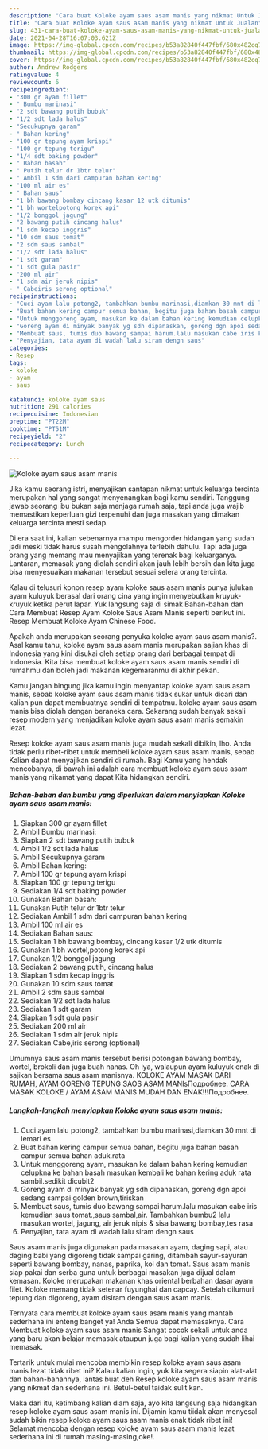 ```yaml
---
description: "Cara buat Koloke ayam saus asam manis yang nikmat Untuk Jualan"
title: "Cara buat Koloke ayam saus asam manis yang nikmat Untuk Jualan"
slug: 431-cara-buat-koloke-ayam-saus-asam-manis-yang-nikmat-untuk-jualan
date: 2021-04-28T16:07:03.621Z
image: https://img-global.cpcdn.com/recipes/b53a82840f447fbf/680x482cq70/koloke-ayam-saus-asam-manis-foto-resep-utama.jpg
thumbnail: https://img-global.cpcdn.com/recipes/b53a82840f447fbf/680x482cq70/koloke-ayam-saus-asam-manis-foto-resep-utama.jpg
cover: https://img-global.cpcdn.com/recipes/b53a82840f447fbf/680x482cq70/koloke-ayam-saus-asam-manis-foto-resep-utama.jpg
author: Andrew Rodgers
ratingvalue: 4
reviewcount: 6
recipeingredient:
- "300 gr ayam fillet"
- " Bumbu marinasi"
- "2 sdt bawang putih bubuk"
- "1/2 sdt lada halus"
- "Secukupnya garam"
- " Bahan kering"
- "100 gr tepung ayam krispi"
- "100 gr tepung terigu"
- "1/4 sdt baking powder"
- " Bahan basah"
- " Putih telur dr 1btr telur"
- " Ambil 1 sdm dari campuran bahan kering"
- "100 ml air es"
- " Bahan saus"
- "1 bh bawang bombay cincang kasar 12 utk ditumis"
- "1 bh wortelpotong korek api"
- "1/2 bonggol jagung"
- "2 bawang putih cincang halus"
- "1 sdm kecap inggris"
- "10 sdm saus tomat"
- "2 sdm saus sambal"
- "1/2 sdt lada halus"
- "1 sdt garam"
- "1 sdt gula pasir"
- "200 ml air"
- "1 sdm air jeruk nipis"
- " Cabeiris serong optional"
recipeinstructions:
- "Cuci ayam lalu potong2, tambahkan bumbu marinasi,diamkan 30 mnt di lemari es"
- "Buat bahan kering campur semua bahan, begitu juga bahan basah campur semua bahan aduk.rata"
- "Untuk menggoreng ayam, masukan ke dalam bahan kering kemudian celupkna ke bahan basah masukan kembali ke bahan kering aduk rata sambil.sedikit dicubit2"
- "Goreng ayam di minyak banyak yg sdh dipanaskan, goreng dgn apoi sedang sampai golden brown,tiriskan"
- "Membuat saus, tumis duo bawang sampai harum.lalu masukan cabe iris kemudian saus tomat.,saus sambal,air. Tambahkan bumbu2 lalu masukan wortel, jagung, air jeruk nipis &amp; sisa bawang bombay,tes rasa"
- "Penyajian, tata ayam di wadah lalu siram dengn saus"
categories:
- Resep
tags:
- koloke
- ayam
- saus

katakunci: koloke ayam saus 
nutrition: 291 calories
recipecuisine: Indonesian
preptime: "PT22M"
cooktime: "PT51M"
recipeyield: "2"
recipecategory: Lunch

---
```



![Koloke ayam saus asam manis](https://img-global.cpcdn.com/recipes/b53a82840f447fbf/680x482cq70/koloke-ayam-saus-asam-manis-foto-resep-utama.jpg)

Jika kamu seorang istri, menyajikan santapan nikmat untuk keluarga tercinta merupakan hal yang sangat menyenangkan bagi kamu sendiri. Tanggung jawab seorang ibu bukan saja menjaga rumah saja, tapi anda juga wajib memastikan keperluan gizi terpenuhi dan juga masakan yang dimakan keluarga tercinta mesti sedap.

Di era  saat ini, kalian sebenarnya mampu mengorder hidangan yang sudah jadi meski tidak harus susah mengolahnya terlebih dahulu. Tapi ada juga orang yang memang mau menyajikan yang terenak bagi keluarganya. Lantaran, memasak yang diolah sendiri akan jauh lebih bersih dan kita juga bisa menyesuaikan makanan tersebut sesuai selera orang tercinta. 

Kalau di telusuri konon resep ayam koloke saus asam manis punya julukan ayam kuluyuk berasal dari orang cina yang ingin menyebutkan kruyuk-kruyuk ketika perut lapar. Yuk langsung saja di simak Bahan-bahan dan Cara Membuat Resep Ayam Koloke Saus Asam Manis seperti berikut ini. Resep Membuat Koloke Ayam Chinese Food.

Apakah anda merupakan seorang penyuka koloke ayam saus asam manis?. Asal kamu tahu, koloke ayam saus asam manis merupakan sajian khas di Indonesia yang kini disukai oleh setiap orang dari berbagai tempat di Indonesia. Kita bisa membuat koloke ayam saus asam manis sendiri di rumahmu dan boleh jadi makanan kegemaranmu di akhir pekan.

Kamu jangan bingung jika kamu ingin menyantap koloke ayam saus asam manis, sebab koloke ayam saus asam manis tidak sukar untuk dicari dan kalian pun dapat membuatnya sendiri di tempatmu. koloke ayam saus asam manis bisa diolah dengan beraneka cara. Sekarang sudah banyak sekali resep modern yang menjadikan koloke ayam saus asam manis semakin lezat.

Resep koloke ayam saus asam manis juga mudah sekali dibikin, lho. Anda tidak perlu ribet-ribet untuk membeli koloke ayam saus asam manis, sebab Kalian dapat menyajikan sendiri di rumah. Bagi Kamu yang hendak mencobanya, di bawah ini adalah cara membuat koloke ayam saus asam manis yang nikamat yang dapat Kita hidangkan sendiri.

<!--inarticleads1-->

##### Bahan-bahan dan bumbu yang diperlukan dalam menyiapkan Koloke ayam saus asam manis:

1. Siapkan 300 gr ayam fillet
1. Ambil  Bumbu marinasi:
1. Siapkan 2 sdt bawang putih bubuk
1. Ambil 1/2 sdt lada halus
1. Ambil Secukupnya garam
1. Ambil  Bahan kering:
1. Ambil 100 gr tepung ayam krispi
1. Siapkan 100 gr tepung terigu
1. Sediakan 1/4 sdt baking powder
1. Gunakan  Bahan basah:
1. Gunakan  Putih telur dr 1btr telur
1. Sediakan  Ambil 1 sdm dari campuran bahan kering
1. Ambil 100 ml air es
1. Sediakan  Bahan saus:
1. Sediakan 1 bh bawang bombay, cincang kasar 1/2 utk ditumis
1. Gunakan 1 bh wortel,potong korek api
1. Gunakan 1/2 bonggol jagung
1. Sediakan 2 bawang putih, cincang halus
1. Siapkan 1 sdm kecap inggris
1. Gunakan 10 sdm saus tomat
1. Ambil 2 sdm saus sambal
1. Sediakan 1/2 sdt lada halus
1. Sediakan 1 sdt garam
1. Siapkan 1 sdt gula pasir
1. Sediakan 200 ml air
1. Sediakan 1 sdm air jeruk nipis
1. Sediakan  Cabe,iris serong (optional)


Umumnya saus asam manis tersebut berisi potongan bawang bombay, wortel, brokoli dan juga buah nanas. Oh iya, walaupun ayam kuluyuk enak di sajikan bersama saus asam manisnya. KOLOKE AYAM MASAK DARI RUMAH, AYAM GORENG TEPUNG SAOS ASAM MANIsПодробнее. CARA MASAK KOLOKE / AYAM ASAM MANIS MUDAH DAN ENAK!!!Подробнее. 

<!--inarticleads2-->

##### Langkah-langkah menyiapkan Koloke ayam saus asam manis:

1. Cuci ayam lalu potong2, tambahkan bumbu marinasi,diamkan 30 mnt di lemari es
1. Buat bahan kering campur semua bahan, begitu juga bahan basah campur semua bahan aduk.rata
1. Untuk menggoreng ayam, masukan ke dalam bahan kering kemudian celupkna ke bahan basah masukan kembali ke bahan kering aduk rata sambil.sedikit dicubit2
1. Goreng ayam di minyak banyak yg sdh dipanaskan, goreng dgn apoi sedang sampai golden brown,tiriskan
1. Membuat saus, tumis duo bawang sampai harum.lalu masukan cabe iris kemudian saus tomat.,saus sambal,air. Tambahkan bumbu2 lalu masukan wortel, jagung, air jeruk nipis &amp; sisa bawang bombay,tes rasa
1. Penyajian, tata ayam di wadah lalu siram dengn saus


Saus asam manis juga digunakan pada masakan ayam, daging sapi, atau daging babi yang digoreng tidak sampai garing, ditambah sayur-sayuran seperti bawang bombay, nanas, paprika, kol dan tomat. Saus asam manis siap pakai dan serba guna untuk berbagai masakan juga dijual dalam kemasan. Koloke merupakan makanan khas oriental berbahan dasar ayam filet. Koloke memang tidak setenar fuyunghai dan capcay. Setelah dilumuri tepung dan digoreng, ayam disiram dengan saus asam manis. 

Ternyata cara membuat koloke ayam saus asam manis yang mantab sederhana ini enteng banget ya! Anda Semua dapat memasaknya. Cara Membuat koloke ayam saus asam manis Sangat cocok sekali untuk anda yang baru akan belajar memasak ataupun juga bagi kalian yang sudah lihai memasak.

Tertarik untuk mulai mencoba membikin resep koloke ayam saus asam manis lezat tidak ribet ini? Kalau kalian ingin, yuk kita segera siapin alat-alat dan bahan-bahannya, lantas buat deh Resep koloke ayam saus asam manis yang nikmat dan sederhana ini. Betul-betul taidak sulit kan. 

Maka dari itu, ketimbang kalian diam saja, ayo kita langsung saja hidangkan resep koloke ayam saus asam manis ini. Dijamin kamu tiidak akan menyesal sudah bikin resep koloke ayam saus asam manis enak tidak ribet ini! Selamat mencoba dengan resep koloke ayam saus asam manis lezat sederhana ini di rumah masing-masing,oke!.

